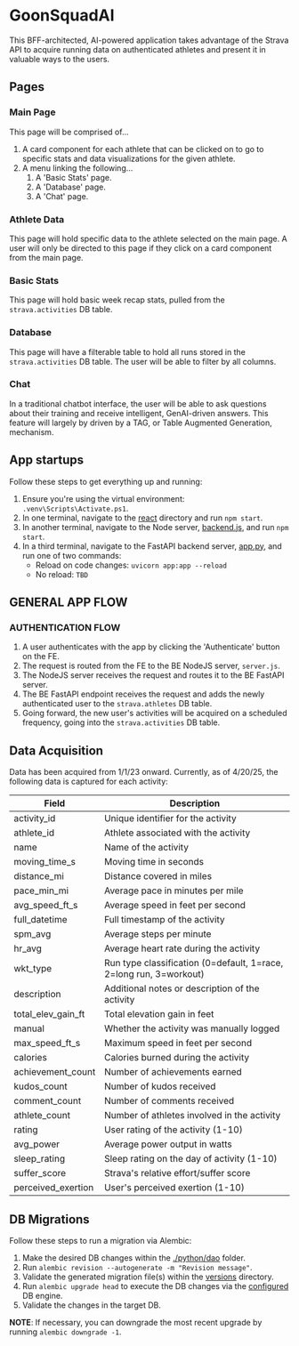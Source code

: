 # GoonSquadAI
This BFF-architected, AI-powered application takes advantage of the Strava API to acquire running data on authenticated athletes and present it in valuable ways to the users.

## Pages

### Main Page

This page will be comprised of...

1. A card component for each athlete that can be clicked on to go to specific stats and data visualizations for the given athlete.
2. A menu linking the following...
   1. A 'Basic Stats' page.
   2. A 'Database' page.
   3. A 'Chat' page.

### Athlete Data

This page will hold specific data to the athlete selected on the main page. A user will only be directed to this page if they click on a card component from the main page.

### Basic Stats

This page will hold basic week recap stats, pulled from the `strava.activities` DB table.

### Database

This page will have a filterable table to hold all runs stored in the `strava.activities` DB table. The user will be able to filter by all columns.

### Chat

In a traditional chatbot interface, the user will be able to ask questions about their training and receive intelligent, GenAI-driven answers. This feature will largely by driven by a TAG, or Table Augmented Generation, mechanism.

## App startups

Follow these steps to get everything up and running:

1. Ensure you're using the virtual environment: `.venv\Scripts\Activate.ps1`.
2. In one terminal, navigate to the [react](.) directory and run `npm start`.
3. In another terminal, navigate to the Node server, [backend.js](./backend.js), and run `npm start`.
4. In a third terminal, navigate to the FastAPI backend server, [app.py](./python/app.py), and run one of two commands:
   - Reload on code changes: `uvicorn app:app --reload`
   - No reload: `TBD`

## GENERAL APP FLOW

### AUTHENTICATION FLOW
1. A user authenticates with the app by clicking the 'Authenticate' button on the FE.
2. The request is routed from the FE to the BE NodeJS server, `server.js`.
3. The NodeJS server receives the request and routes it to the BE FastAPI server.
4. The BE FastAPI endpoint receives the request and adds the newly authenticated user to the `strava.athletes` DB table.
5. Going forward, the new user's activities will be acquired on a scheduled frequency, going into the `strava.activities` DB table.

## Data Acquisition

Data has been acquired from 1/1/23 onward. Currently, as of 4/20/25, the following data is captured for each activity:

| Field | Description |
| ----- | ----------- |
| activity_id | Unique identifier for the activity |
| athlete_id | Athlete associated with the activity |
| name | Name of the activity |
| moving_time_s | Moving time in seconds |
| distance_mi | Distance covered in miles |
| pace_min_mi | Average pace in minutes per mile |
| avg_speed_ft_s | Average speed in feet per second |
| full_datetime | Full timestamp of the activity |
| spm_avg | Average steps per minute |
| hr_avg | Average heart rate during the activity |
| wkt_type | Run type classification (0=default, 1=race, 2=long run, 3=workout) |
| description | Additional notes or description of the activity |
| total_elev_gain_ft | Total elevation gain in feet |
| manual | Whether the activity was manually logged |
| max_speed_ft_s | Maximum speed in feet per second |
| calories | Calories burned during the activity |
| achievement_count | Number of achievements earned |
| kudos_count | Number of kudos received |
| comment_count | Number of comments received |
| athlete_count | Number of athletes involved in the activity |
| rating | User rating of the activity (1-10) |
| avg_power | Average power output in watts |
| sleep_rating | Sleep rating on the day of activity (1-10) |
| suffer_score | Strava's relative effort/suffer score |
| perceived_exertion | User's perceived exertion (1-10) |

## DB Migrations

Follow these steps to run a migration via Alembic:
1. Make the desired DB changes within the [./python/dao](./python/dao/) folder.
2. Run `alembic revision --autogenerate -m "Revision message"`.
3. Validate the generated migration file(s) within the [versions](./migrations/versions/) directory.
4. Run `alembic upgrade head` to execute the DB changes via the [configured](./migrations/env.py) DB engine.
5. Validate the changes in the target DB.

**NOTE**: If necessary, you can downgrade the most recent upgrade by running `alembic downgrade -1`.